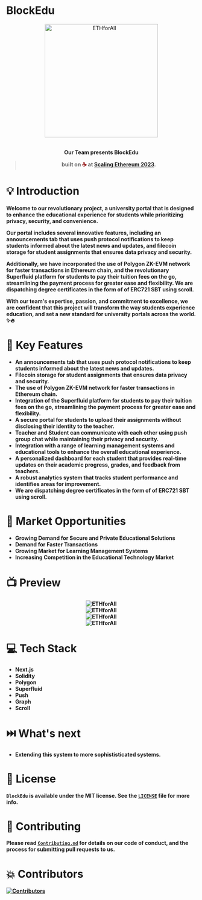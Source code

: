 # BlockEdu
<div align="center">
  <img alt="ETHforAll" src="docs/Logo.jpg" height="300"/>
</div>

<br>
<p align="center">
<b>Our Team presents BlockEdu
</p>
<blockquote align="center">built on <span style="color: #8b0000;">☕</span> at <a href="https://ethglobal.com/events/scaling2023">Scaling Ethereum 2023</a>.</blockquote>

# 💡  Introduction

Welcome to our revolutionary project, a university portal that is designed to enhance the educational experience for students while prioritizing privacy, security, and convenience. 

Our portal includes several innovative features, including an announcements tab that uses push protocol notifications to keep students informed about the latest news and updates, and filecoin storage for student assignments that ensures data privacy and security. 

Additionally, we have incorporated the use of Polygon ZK-EVM network for faster transactions in Ethereum chain, and the revolutionary Superfluid platform for students to pay their tuition fees on the go, streamlining the payment process for greater ease and flexibility.
We are dispatching degree certificates in the form of of ERC721 SBT using scroll.

With our team's expertise, passion, and commitment to excellence, we are confident that this project will transform the way students experience education, and set a new standard for university portals across the world.
✨🔥

# 💪 Key Features

- An announcements tab that uses push protocol notifications to keep students informed about the latest news and updates.
- Filecoin storage for student assignments that ensures data privacy and security.
- The use of Polygon ZK-EVM network for faster transactions in Ethereum chain.
- Integration of the Superfluid platform for students to pay their tuition fees on the go, streamlining the payment process for greater ease and flexibility.
- A secure portal for students to upload their assignments without disclosing their identity to the teacher.
- Teacher and Student can communicate with each other using push group chat while maintaining their privacy and security.
- Integration with a range of learning management systems and educational tools to enhance the overall educational experience.
- A personalized dashboard for each student that provides real-time updates on their academic progress, grades, and feedback from teachers.
- A robust analytics system that tracks student performance and identifies areas for improvement.
- We are dispatching degree certificates in the form of of ERC721 SBT using scroll.


# 🧠 Market Opportunities

- Growing Demand for Secure and Private Educational Solutions
- Demand for Faster Transactions
- Growing Market for Learning Management Systems
- Increasing Competition in the Educational Technology Market

# 📺 Preview
<div align="center">
  <img alt="ETHforAll" src="docs/Wallet Connect.png" />
</div>
<div align="center">
  <img alt="ETHforAll" src="docs/Logo.jpg"/>
</div>
<div align="center">
  <img alt="ETHforAll" src="docs/Logo.jpg" />
</div>
<div align="center">
  <img alt="ETHforAll" src="docs/Logo.jpg" />
</div>

# 💻 Tech Stack

- Next.js
- Solidity
- Polygon
- Superfluid  
- Push
- Graph
- Scroll

# ⏭️ What's next

- Extending this system to more sophististicated systems. 


# 📜 License

`BlockEdu` is available under the MIT license. See the [`LICENSE`](https://opensource.org/license/mit/) file for more info.

# 🤝 Contributing

Please read [`Contributing.md`](https://contributing.md/) for details on our code of conduct, and the process for submitting pull requests to us.

# 💥 Contributors
<a href="https://github.com/Srivastava57Harsh/BlockEdu/graphs/contributors">
<img src="https://contrib.rocks/image?repo=Srivastava57Harsh/BlockEdu" alt="Contributors">
</a>

